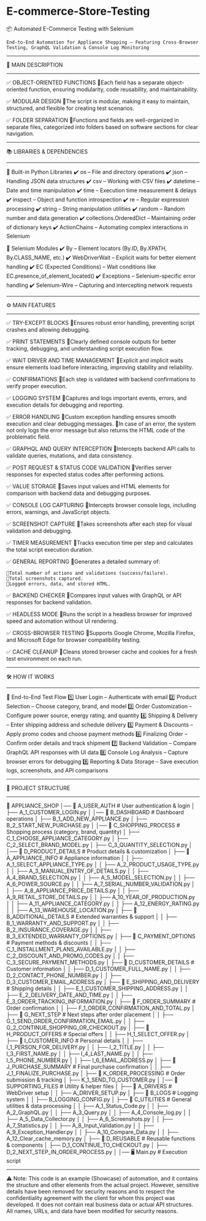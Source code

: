 # E-commerce-Store-Testing
📦 Automated E-Commerce Testing with Selenium

    End-to-End Automation for Appliance Shopping – Featuring Cross-Browser Testing, GraphQL Validation & Console Log Monitoring
_______________________________________________________________________________________________________________________________
📌 MAIN DESCRIPTION
_______________________________________________________________________________________________________________________________
✅ OBJECT-ORIENTED FUNCTIONS
    🔹Each field has a separate object-oriented function, ensuring modularity, code reusability, and maintainability.

✅ MODULAR DESIGN
    🔹The script is modular, making it easy to maintain, structured, and flexible for creating test scenarios.

✅ FOLDER SEPARATION
    🔹Functions and fields are well-organized in separate files, categorized into folders based on software sections for clear navigation.
_______________________________________________________________________________________________________________________________
📚 LIBRARIES & DEPENDENCIES
_______________________________________________________________________________________________________________________________
🔹 Built-in Python Libraries
✔️ os – File and directory operations
✔️ json – Handling JSON data structures
✔️ csv – Working with CSV files
✔️ datetime – Date and time manipulation
✔️ time – Execution time measurement & delays
✔️ inspect – Object and function introspection
✔️ re – Regular expression processing
✔️ string – String manipulation utilities
✔️ random – Random number and data generation
✔️ collections.OrderedDict – Maintaining order of dictionary keys
✔️ ActionChains – Automating complex interactions in Selenium

🔹 Selenium Modules
✔️ By – Element locators (By.ID, By.XPATH, By.CLASS_NAME, etc.)
✔️ WebDriverWait – Explicit waits for better element handling
✔️ EC (Expected Conditions) – Wait conditions like EC.presence_of_element_located()
✔️ Exceptions – Selenium-specific error handling
✔️ Selenium-Wire – Capturing and intercepting network requests
_______________________________________________________________________________________________________________________________
⚙️ MAIN FEATURES
_______________________________________________________________________________________________________________________________
✅ TRY-EXCEPT BLOCKS
    🔹Ensures robust error handling, preventing script crashes and allowing debugging.

✅ PRINT STATEMENTS
    🔹Clearly defined console outputs for better tracking, debugging, and understanding script execution flow.

✅ WAIT DRIVER AND TIME MANAGEMENT
    🔹Explicit and implicit waits ensure elements load before interacting, improving stability and reliability.

✅ CONFIRMATIONS
    🔹Each step is validated with backend confirmations to verify proper execution.

✅ LOGGING SYSTEM
    🔹Captures and logs important events, errors, and execution details for debugging and reporting.

✅ ERROR HANDLING
    🔹Custom exception handling ensures smooth execution and clear debugging messages.
    🔹In case of an error, the system not only logs the error message but also returns the HTML code of the problematic field.

✅ GRAPHQL AND QUERY INTERCEPTION
    🔹Intercepts backend API calls to validate queries, mutations, and data consistency.

✅ POST REQUEST & STATUS CODE VALIDATION
    🔹Verifies server responses for expected status codes after performing actions.

✅ VALUE STORAGE
    🔹Saves input values and HTML elements for comparison with backend data and debugging purposes.

✅ CONSOLE LOG CAPTURING
    🔹Intercepts browser console logs, including errors, warnings, and JavaScript objects.

✅ SCREENSHOT CAPTURE
    🔹Takes screenshots after each step for visual validation and debugging.

✅ TIMER MEASUREMENT
    🔹Tracks execution time per step and calculates the total script execution duration.

✅ GENERAL REPORTING
    🔹Generates a detailed summary of:

    🔹Total number of actions and validations (success/failure).
    🔹Total screenshots captured.
    🔹Logged errors, data, and stored HTML.

✅ BACKEND CHECKER
    🔹Compares input values with GraphQL or API responses for backend validation.

✅ HEADLESS MODE
    🔹Runs the script in a headless browser for improved speed and automation without UI rendering.

✅ CROSS-BROWSER TESTING
    🔹Supports Google Chrome, Mozilla Firefox, and Microsoft Edge for browser compatibility testing.

✅ CACHE CLEANUP
    🔹Cleans stored browser cache and cookies for a fresh test environment on each run.
_______________________________________________________________________________________________________________________________
🛠 HOW IT WORKS
_______________________________________________________________________________________________________________________________
🔹 End-to-End Test Flow
1️⃣ User Login – Authenticate with email
2️⃣ Product Selection – Choose category, brand, and model
3️⃣ Order Customization – Configure power source, energy rating, and quantity
4️⃣ Shipping & Delivery – Enter shipping address and schedule delivery
5️⃣ Payment & Discounts – Apply promo codes and choose payment methods
6️⃣ Finalizing Order – Confirm order details and track shipment
7️⃣ Backend Validation – Compare GraphQL API responses with UI data
8️⃣ Console Log Analysis – Capture browser errors for debugging
9️⃣ Reporting & Data Storage – Save execution logs, screenshots, and API comparisons
_______________________________________________________________________________________________________________________________
📂 PROJECT STRUCTURE
_______________________________________________________________________________________________________________________________
📁 APPLIANCE_SHOP
│── 📁 A_USER_AUTH                                                                       # User authentication & login
│   ├── A_1_CUSTOMER_LOGIN.py
│
│── 📁 B_DASHBOARD                                                                        # Dashboard operations
│   ├── B_1_ADD_NEW_APPLIANCE.py
│   ├── B_2_START_NEW_PURCHASE.py
│
│── 📁 C_SHOPPING_PROCESS                                                                 # Shopping process (category, brand, quantity)
│   ├── C_1_CHOOSE_APPLIANCE_CATEGORY.py
│   ├── C_2_SELECT_BRAND_MODEL.py
│   ├── C_3_QUANTITY_SELECTION.py
│
│── 📁 D_PRODUCT_DETAILS                                                                   # Product details & customization
│   ├── 📁 A_APPLIANCE_INFO                                                                # Appliance information
│   │   ├── A_1_SELECT_APPLIANCE_TYPE.py
│   │   ├── A_2_PRODUCT_USAGE_TYPE.py
│   │   ├── A_3_MANUAL_ENTRY_OF_DETAILS.py
│   │   ├── A_4_BRAND_SELECTION.py
│   │   ├── A_5_MODEL_SELECTION.py
│   │   ├── A_6_POWER_SOURCE.py
│   │   ├── A_7_SERIAL_NUMBER_VALIDATION.py
│   │   ├── A_8_APPLIANCE_PRICE_DETAILS.py
│   │   ├── A_9_RETAIL_STORE_DETAILS.py
│   │   ├── A_10_YEAR_OF_PRODUCTION.py
│   │   ├── A_11_APPLIANCE_CATEGORY.py
│   │   ├── A_12_ENERGY_RATING.py
│   │   ├── A_13_WAREHOUSE_LOCATION.py
│   ├── 📁 B_ADDITIONAL_DETAILS                                                              # Extended warranties & support
│   │   ├── B_1_WARRANTY_AND_SUPPORT.py
│   │   ├── B_2_INSURANCE_COVERAGE.py
│   │   ├── B_3_EXTENDED_WARRANTY_OPTIONS.py
│   ├── 📁 C_PAYMENT_OPTIONS                                                                 # Payment methods & discounts
│   │   ├── C_1_INSTALLMENT_PLANS_AVAILABLE.py
│   │   ├── C_2_DISCOUNT_AND_PROMO_CODES.py
│   │   ├── C_3_SECURE_PAYMENT_METHODS.py
│   ├── 📁 D_CUSTOMER_DETAILS                                                                # Customer information
│   │   ├── D_1_CUSTOMER_FULL_NAME.py
│   │   ├── D_2_CONTACT_PHONE_NUMBER.py
│   │   ├── D_3_CUSTOMER_EMAIL_ADDRESS.py
│   ├── 📁 E_SHIPPING_AND_DELIVERY                                                            # Shipping details
│   │   ├── E_1_CUSTOMER_SHIPPING_ADDRESS.py
│   │   ├── E_2_DELIVERY_DATE_AND_TIME.py
│   │   ├── E_3_ORDER_TRACKING_INFORMATION.py
│   ├── 📁 F_ORDER_SUMMARY                                                                    # Order confirmation
│   │   ├── F_1_ORDER_CONFIRMATION_AND_TOTAL.py
│   ├── 📁 G_NEXT_STEP                                                                        # Next steps after order placement
│   │   ├── G_1_SEND_ORDER_CONFIRMATION_EMAIL.py
│   │   ├── G_2_CONTINUE_SHOPPING_OR_CHECKOUT.py
│   ├── 📁 H_PRODUCT_OFFERS                                                                   # Special offers
│   │   ├── H_1_SELECT_OFFER.py
│   ├── 📁 I_CUSTOMER_INFO                                                                    # Personal details
│   │   ├── I_1_PERSON_FOR_DELIVERY.py
│   │   ├── I_2_TITLE.py
│   │   ├── I_3_FIRST_NAME.py
│   │   ├── I_4_LAST_NAME.py
│   │   ├── I_5_PHONE_NUMBER.py
│   │   ├── I_6_EMAIL_ADDRESS.py
│   ├── 📁 J_PURCHASE_SUMMARY                                                                  # Final purchase confirmation
│   │   ├── J_1_FINALIZE_PURCHASE.py
│   ├── 📁 K_ORDER_PROCESSING                                                                  # Order submission & tracking
│       ├── K_1_SEND_TO_CUSTOMER.py
│
│── 📁 SUPPORTING_FILES                                                                        # Utility & helper files
│   ├── 📁 A_DRIVERS                                                                           # WebDriver setup
│   │   ├── A_DRIVER_SETUP.py
│   ├── 📁 B_LOGS                                                                              # Logging system
│   │   ├── B_LOGGING_CONFIG.py
│   ├── 📁 C_UTILITIES                                                                         # General utilities & data processing
│   │   ├── A_1_Status_Code.py
│   │   ├── A_2_GraphQL.py
│   │   ├── A_3_Query.py
│   │   ├── A_4_Console_log.py
│   │   ├── A_5_Data_Collector.py
│   │   ├── A_6_Screenshots.py
│   │   ├── A_7_Statistics.py
│   │   ├── A_8_Input_Validation.py
│   │   ├── A_9_Exception_Handler.py
│   │   ├── A_10_Compare_Data.py
│   │   ├── A_12_Clear_cache_memory.py
│   ├── 📁 D_REUSABLE                                                                           # Reusable functions & components
│       ├── D_1_CONTINUE_TO_CHECKOUT.py
│       ├── D_2_NEXT_STEP_IN_ORDER_PROCESS.py
│
│── 🖥️ Main.py                                                                                   # Execution script

_______________________________________________________________________________________________________________________________

⚠️ Note: This code is an example (Showcase) of automation, and it contains the structure and other elements from the actual project. 
   However, sensitive details have been removed for security reasons and to respect the confidentiality agreement with the client for whom this project was developed. 
   It does not contain real business data or actual API structures. All names, URLs, and data have been modified for security reasons.
